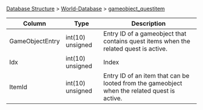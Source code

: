 [Database Structure](Database-Structure) > [World-Database](World-Database) > [gameobject_questitem](gameobject_questitem)

Column | Type | Description
--- | --- | ---
GameObjectEntry | int(10) unsigned | Entry ID of a gameobject that contains quest items when the related quest is active.
Idx | int(10) unsigned | Index
ItemId | int(10) unsigned | Entry ID of an item that can be looted from the gameobject when the related quest is active.
